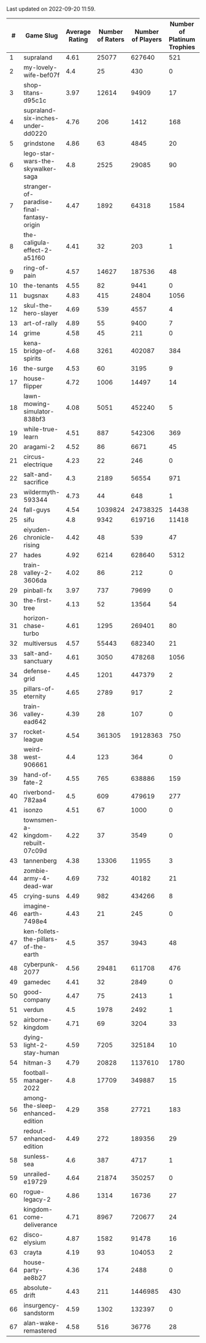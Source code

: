 Last updated on 2022-09-20 11:59.


|#|Game Slug|Average Rating|Number of Raters|Number of Players|Number of Platinum Trophies|Max Rarity (%)|
|---|---|---|---|---|---|---|
|1|supraland|4.61|25077|627640|521|100|
|2|my-lovely-wife-bef07f|4.4|25|430|0|99|
|3|shop-titans-d95c1c|3.97|12614|94909|17|99|
|4|supraland-six-inches-under-dd0220|4.76|206|1412|168|99|
|5|grindstone|4.86|63|4845|20|98|
|6|lego-star-wars-the-skywalker-saga|4.8|2525|29085|90|98|
|7|stranger-of-paradise-final-fantasy-origin|4.47|1892|64318|1584|98|
|8|the-caligula-effect-2-a51f60|4.41|32|203|1|98|
|9|ring-of-pain|4.57|14627|187536|48|97|
|10|the-tenants|4.55|82|9441|0|97|
|11|bugsnax|4.83|415|24804|1056|96|
|12|skul-the-hero-slayer|4.69|539|4557|4|96|
|13|art-of-rally|4.89|55|9400|7|95|
|14|grime|4.58|45|211|0|94|
|15|kena-bridge-of-spirits|4.68|3261|402087|384|94|
|16|the-surge|4.53|60|3195|9|94|
|17|house-flipper|4.72|1006|14497|14|93|
|18|lawn-mowing-simulator-838bf3|4.08|5051|452240|5|93|
|19|while-true-learn|4.51|887|542306|369|93|
|20|aragami-2|4.52|86|6671|45|92|
|21|circus-electrique|4.23|22|246|0|91|
|22|salt-and-sacrifice|4.3|2189|56554|971|91|
|23|wildermyth-593344|4.73|44|648|1|91|
|24|fall-guys|4.54|1039824|24738325|14438|90|
|25|sifu|4.8|9342|619716|11418|90|
|26|eiyuden-chronicle-rising|4.42|48|539|47|89|
|27|hades|4.92|6214|628640|5312|89|
|28|train-valley-2-3606da|4.02|86|212|0|89|
|29|pinball-fx|3.97|737|79699|0|87|
|30|the-first-tree|4.13|52|13564|54|85|
|31|horizon-chase-turbo|4.61|1295|269401|80|83|
|32|multiversus|4.57|55443|682340|21|83|
|33|salt-and-sanctuary|4.61|3050|478268|1056|83|
|34|defense-grid|4.45|1201|447379|2|79|
|35|pillars-of-eternity|4.65|2789|917|2|79|
|36|train-valley-ead642|4.39|28|107|0|79|
|37|rocket-league|4.54|361305|19128363|750|74|
|38|weird-west-906661|4.4|123|364|0|73|
|39|hand-of-fate-2|4.55|765|638886|159|72|
|40|riverbond-782aa4|4.5|609|479619|277|69|
|41|isonzo|4.51|67|1000|0|68|
|42|townsmen-a-kingdom-rebuilt-07c09d|4.22|37|3549|0|67|
|43|tannenberg|4.38|13306|11955|3|66|
|44|zombie-army-4-dead-war|4.69|732|40182|21|66|
|45|crying-suns|4.49|982|434266|8|65|
|46|imagine-earth-7498e4|4.43|21|245|0|65|
|47|ken-follets-the-pillars-of-the-earth|4.5|357|3943|48|62|
|48|cyberpunk-2077|4.56|29481|611708|476|60|
|49|gamedec|4.41|32|2849|0|59|
|50|good-company|4.47|75|2413|1|59|
|51|verdun|4.5|1978|2492|1|58|
|52|airborne-kingdom|4.71|69|3204|33|54|
|53|dying-light-2-stay-human|4.59|7205|325184|10|49|
|54|hitman-3|4.79|20828|1137610|1780|48|
|55|football-manager-2022|4.8|17709|349887|15|47|
|56|among-the-sleep-enhanced-edition|4.29|358|27721|183|45|
|57|redout-enhanced-edition|4.49|272|189356|29|40|
|58|sunless-sea|4.6|387|4717|1|38|
|59|unrailed-e19729|4.64|21874|350257|0|38|
|60|rogue-legacy-2|4.86|1314|16736|27|36|
|61|kingdom-come-deliverance|4.71|8967|720677|24|30|
|62|disco-elysium|4.87|1582|91478|16|28|
|63|crayta|4.19|93|104053|2|22|
|64|house-party-ae8b27|4.36|174|2488|0|18|
|65|absolute-drift|4.43|211|1446985|430|10|
|66|insurgency-sandstorm|4.59|1302|132397|0|9|
|67|alan-wake-remastered|4.58|516|36776|28|3|
